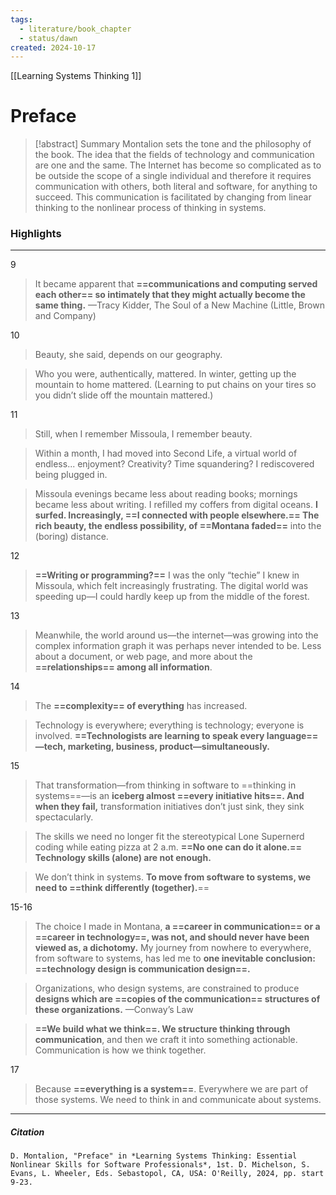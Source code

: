 ```yaml
---
tags:
  - literature/book_chapter
  - status/dawn
created: 2024-10-17
---
```

[[Learning Systems Thinking 1]]
# Preface

> [!abstract] Summary
> Montalion sets the tone and the philosophy of the book. The idea that the fields of technology and communication are one and the same. The Internet has become so complicated as to be outside the scope of a single individual and therefore it requires communication with others, both literal and software, for anything to succeed. This communication is facilitated by changing from linear thinking to the nonlinear process of thinking in systems.
> 

### Highlights
---
9
> It became apparent that **==communications and computing served each other== so intimately that they might actually become the same thing.**
> —Tracy Kidder, The Soul of a New Machine (Little, Brown and Company)

10
> Beauty, she said, depends on our geography.

> Who you were, authentically, mattered. In winter, getting up the mountain to home mattered. (Learning to put chains on your tires so you didn’t slide off the mountain mattered.)

11
>Still, when I remember Missoula, I remember beauty.

> Within a month, I had moved into Second Life, a virtual world of endless... enjoyment? Creativity? Time squandering? I rediscovered being plugged in.

> Missoula evenings became less about reading books; mornings became less about writing. I refilled my coffers from digital oceans. **I surfed. Increasingly, ==I connected with people elsewhere.== The rich beauty, the endless possibility, of ==Montana faded==** into the (boring) distance.

12
> **==Writing or programming?==** I was the only “techie” I knew in Missoula, which felt increasingly frustrating. The digital world was speeding up—I could hardly keep up from the middle of the forest.

13
> Meanwhile, the world around us—the internet—was growing into the complex information graph it was perhaps never intended to be. Less about a document, or web page, and more about the **==relationships== among all information**.

14
> The **==complexity== of everything** has increased.

> Technology is everywhere; everything is technology; everyone is involved. **==Technologists are learning to speak every language==—tech, marketing, business, product—simultaneously.**

15
> That transformation—from thinking in software to ==thinking in systems==—is an **iceberg almost ==every initiative hits==. And when they fail,** transformation initiatives don’t just sink, they sink spectacularly.

> The skills we need no longer fit the stereotypical Lone Supernerd coding while eating pizza at 2 a.m. **==No one can do it alone.== Technology skills (alone) are not enough.**

> We don’t think in systems. **To move from software to systems, we need to ==think differently (together).**==

15-16
> The choice I made in Montana, **a ==career in communication== or a ==career in technology==, was not, and should never have been viewed as, a dichotomy.** My journey from nowhere to everywhere, from software to systems, has led me to **one inevitable conclusion: ==technology design is communication design==.**

> Organizations, who design systems, are constrained to produce **designs which are ==copies of the communication== structures of these organizations.**
> —Conway’s Law

> **==We build what we think==. We structure thinking through communication**, and then we craft it into something actionable. Communication is how we think together.

17
> Because **==everything is a system==**. Everywhere we are part of those systems.
> We need to think in and communicate about systems.
---
##### Citation
```
D. Montalion, "Preface" in *Learning Systems Thinking: Essential Nonlinear Skills for Software Professionals*, 1st. D. Michelson, S. Evans, L. Wheeler, Eds. Sebastopol, CA, USA: O'Reilly, 2024, pp. start 9-23.
```
